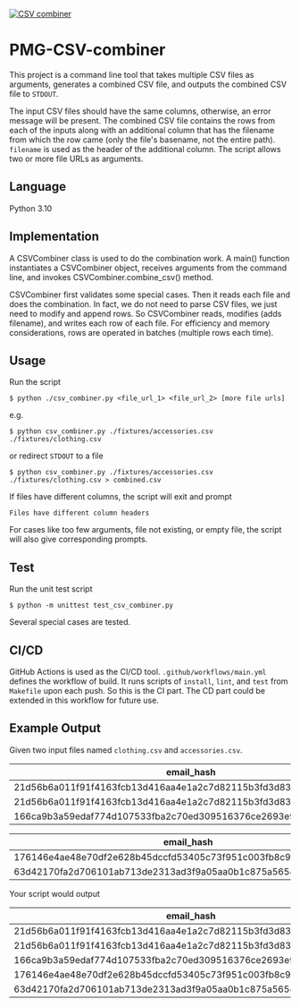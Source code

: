 [![CSV combiner](https://github.com/hohohokokoko/PMG-CSV-combiner/actions/workflows/main.yml/badge.svg)](https://github.com/hohohokokoko/PMG-CSV-combiner/actions/workflows/main.yml)

# PMG-CSV-combiner

This project is a command line tool that takes multiple CSV files as arguments, generates a combined CSV file, and outputs the combined CSV file to ```STDOUT```.

The input CSV files should have the same columns, otherwise, an error message will be present. The combined CSV file contains the rows from each of the inputs along with an additional column that has the filename from which the row came (only the file's basename, not the entire path). ```filename``` is used as the header of the additional column. The script allows two or more file URLs as arguments.

## Language

Python 3.10

## Implementation

A CSVCombiner class is used to do the combination work. A main() function instantiates a CSVCombiner object, receives arguments from the command line, and invokes CSVCombiner.combine_csv() method.

CSVCombiner first validates some special cases. Then it reads each file and does the combination. In fact, we do not need to parse CSV files, we just need to modify and append rows. So CSVCombiner reads, modifies (adds filename), and writes each row of each file. For efficiency and memory considerations, rows are operated in batches (multiple rows each time).

## Usage

Run the script

```
$ python ./csv_combiner.py <file_url_1> <file_url_2> [more file urls]
```

e.g.

```
$ python csv_combiner.py ./fixtures/accessories.csv ./fixtures/clothing.csv
```

or redirect ```STDOUT``` to a file

```
$ python csv_combiner.py ./fixtures/accessories.csv ./fixtures/clothing.csv > combined.csv
```

If files have different columns, the script will exit and prompt

```
Files have different column headers
```

For cases like too few arguments, file not existing, or empty file, the script will also give corresponding prompts.

## Test

Run the unit test script
```
$ python -m unittest test_csv_combiner.py
```
Several special cases are tested.

## CI/CD

GitHub Actions is used as the CI/CD tool. ```.github/workflows/main.yml``` defines the workflow of build. It runs scripts of ```install```, ```lint```, and ```test``` from ```Makefile``` upon each push. So this is the CI part. The CD part could be extended in this workflow for future use.

## Example Output

Given two input files named `clothing.csv` and `accessories.csv`.

|email_hash|category|
|----------|--------|
|21d56b6a011f91f4163fcb13d416aa4e1a2c7d82115b3fd3d831241fd63|Shirts|
|21d56b6a011f91f4163fcb13d416aa4e1a2c7d82115b3fd3d831241fd63|Pants|
|166ca9b3a59edaf774d107533fba2c70ed309516376ce2693e92c777dd971c4b|Cardigans|

|email_hash|category|
|----------|--------|
|176146e4ae48e70df2e628b45dccfd53405c73f951c003fb8c9c09b3207e7aab|Wallets|
|63d42170fa2d706101ab713de2313ad3f9a05aa0b1c875a56545cfd69f7101fe|Purses|

Your script would output

|email_hash|category|filename|
|----------|--------|--------|
|21d56b6a011f91f4163fcb13d416aa4e1a2c7d82115b3fd3d831241fd63|Shirts|clothing.csv|
|21d56b6a011f91f4163fcb13d416aa4e1a2c7d82115b3fd3d831241fd63|Pants|clothing.csv|
|166ca9b3a59edaf774d107533fba2c70ed309516376ce2693e92c777dd971c4b|Cardigans|clothing.csv|
|176146e4ae48e70df2e628b45dccfd53405c73f951c003fb8c9c09b3207e7aab|Wallets|accessories.csv|
|63d42170fa2d706101ab713de2313ad3f9a05aa0b1c875a56545cfd69f7101fe|Purses|accessories.csv|